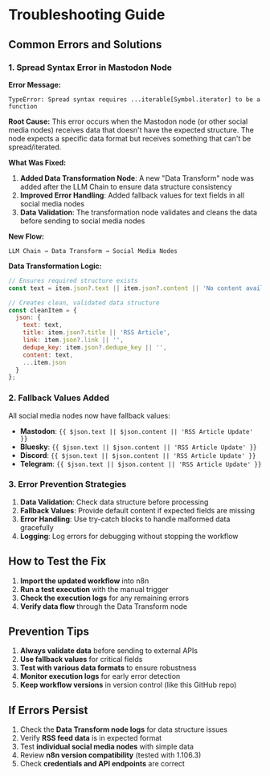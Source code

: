 # Troubleshooting Guide

## Common Errors and Solutions

### 1. Spread Syntax Error in Mastodon Node

**Error Message:**
```
TypeError: Spread syntax requires ...iterable[Symbol.iterator] to be a function
```

**Root Cause:**
This error occurs when the Mastodon node (or other social media nodes) receives data that doesn't have the expected structure. The node expects a specific data format but receives something that can't be spread/iterated.

**What Was Fixed:**
1. **Added Data Transformation Node**: A new "Data Transform" node was added after the LLM Chain to ensure data structure consistency
2. **Improved Error Handling**: Added fallback values for text fields in all social media nodes
3. **Data Validation**: The transformation node validates and cleans the data before sending to social media nodes

**New Flow:**
```
LLM Chain → Data Transform → Social Media Nodes
```

**Data Transformation Logic:**
```javascript
// Ensures required structure exists
const text = item.json?.text || item.json?.content || 'No content available';

// Creates clean, validated data structure
const cleanItem = {
  json: {
    text: text,
    title: item.json?.title || 'RSS Article',
    link: item.json?.link || '',
    dedupe_key: item.json?.dedupe_key || '',
    content: text,
    ...item.json
  }
};
```

### 2. Fallback Values Added

All social media nodes now have fallback values:
- **Mastodon**: `{{ $json.text || $json.content || 'RSS Article Update' }}`
- **Bluesky**: `{{ $json.text || $json.content || 'RSS Article Update' }}`
- **Discord**: `{{ $json.text || $json.content || 'RSS Article Update' }}`
- **Telegram**: `{{ $json.text || $json.content || 'RSS Article Update' }}`

### 3. Error Prevention Strategies

1. **Data Validation**: Check data structure before processing
2. **Fallback Values**: Provide default content if expected fields are missing
3. **Error Handling**: Use try-catch blocks to handle malformed data gracefully
4. **Logging**: Log errors for debugging without stopping the workflow

## How to Test the Fix

1. **Import the updated workflow** into n8n
2. **Run a test execution** with the manual trigger
3. **Check the execution logs** for any remaining errors
4. **Verify data flow** through the Data Transform node

## Prevention Tips

1. **Always validate data** before sending to external APIs
2. **Use fallback values** for critical fields
3. **Test with various data formats** to ensure robustness
4. **Monitor execution logs** for early error detection
5. **Keep workflow versions** in version control (like this GitHub repo)

## If Errors Persist

1. Check the **Data Transform node logs** for data structure issues
2. Verify **RSS feed data** is in expected format
3. Test **individual social media nodes** with simple data
4. Review **n8n version compatibility** (tested with 1.106.3)
5. Check **credentials and API endpoints** are correct
